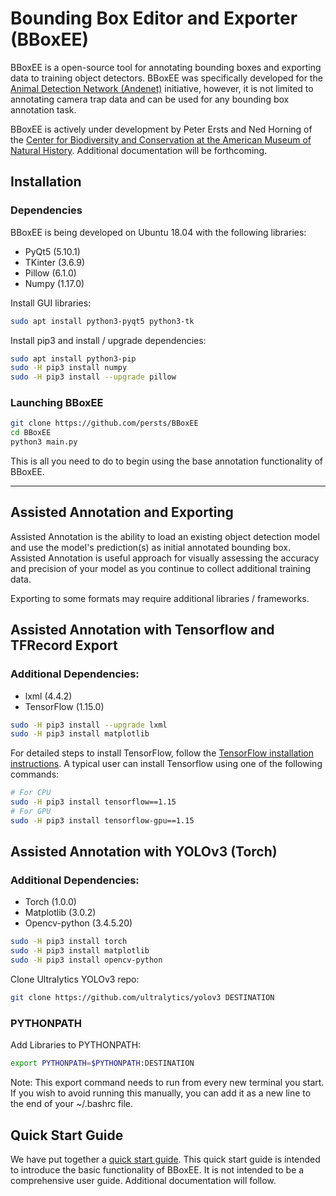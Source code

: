 # Bounding Box Editor and Exporter (BBoxEE)

BBoxEE is a open-source tool for annotating bounding boxes and exporting data to training object detectors. BBoxEE was specifically developed for the [Animal Detection Network (Andenet)](http://biodiversityinformatics.amnh.org/ml4conservation/animal-detection-network/) initiative, however, it is not limited to annotating camera trap data and can be used for any bounding box annotation task.

BBoxEE is actively under development by Peter Ersts and Ned Horning of the [Center for Biodiversity and Conservation at the American Museum of Natural History](https://www.amnh.org/our-research/center-for-biodiversity-conservation). Additional documentation will be forthcoming.



## Installation

### Dependencies
BBoxEE is being developed on Ubuntu 18.04 with the following libraries:

* PyQt5 (5.10.1)
* TKinter (3.6.9)
* Pillow (6.1.0)
* Numpy (1.17.0)

Install GUI libraries:

``` bash
sudo apt install python3-pyqt5 python3-tk
```
Install pip3 and install / upgrade dependencies:

```bash
sudo apt install python3-pip
sudo -H pip3 install numpy
sudo -H pip3 install --upgrade pillow
```

### Launching BBoxEE
```bash
git clone https://github.com/persts/BBoxEE
cd BBoxEE
python3 main.py
```
This is all you need to do to begin using the base annotation functionality of BBoxEE.

------

## Assisted Annotation and Exporting

Assisted Annotation is the ability to load an existing object detection model and use the model's prediction(s) as initial annotated bounding box. Assisted Annotation is useful approach for visually assessing the accuracy and precision of your model as you continue to collect additional training data. 

Exporting to some formats may require additional libraries / frameworks.

## Assisted Annotation with Tensorflow and TFRecord Export

### Additional Dependencies:
* lxml (4.4.2)
* TensorFlow (1.15.0)

```bash
sudo -H pip3 install --upgrade lxml
sudo -H pip3 install matplotlib
```

For detailed steps to install TensorFlow, follow the [TensorFlow installation instructions](https://www.tensorflow.org/install/). A typical user can install Tensorflow using one of the following commands:

``` bash
# For CPU
sudo -H pip3 install tensorflow==1.15
# For GPU
sudo -H pip3 install tensorflow-gpu==1.15
```

## Assisted Annotation with YOLOv3 (Torch)

### Additional Dependencies:
* Torch (1.0.0)
* Matplotlib (3.0.2)
* Opencv-python (3.4.5.20)

``` bash
sudo -H pip3 install torch
sudo -H pip3 install matplotlib
sudo -H pip3 install opencv-python
```

Clone Ultralytics YOLOv3 repo:
``` bash
git clone https://github.com/ultralytics/yolov3 DESTINATION
```
### PYTHONPATH
Add Libraries to PYTHONPATH:
``` bash
export PYTHONPATH=$PYTHONPATH:DESTINATION
```
Note: This export command needs to run from every new terminal you start. If you wish to avoid running this manually, you can add it as a new line to the end of your ~/.bashrc file.

## Quick Start Guide
We have put together a [quick start guide](https://github.com/persts/BBoxEE/blob/master/doc/Quick%20Start%20Guide.pdf). This quick start guide is intended to introduce the basic functionality of BBoxEE. It is not intended to be a comprehensive user guide. Additional documentation will follow.